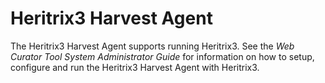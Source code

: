 # Heritrix3 Harvest Agent

The Heritrix3 Harvest Agent supports running Heritrix3. See the *Web Curator
Tool System Administrator Guide* for information on how to setup, configure and
run the Heritrix3 Harvest Agent with Heritrix3.
